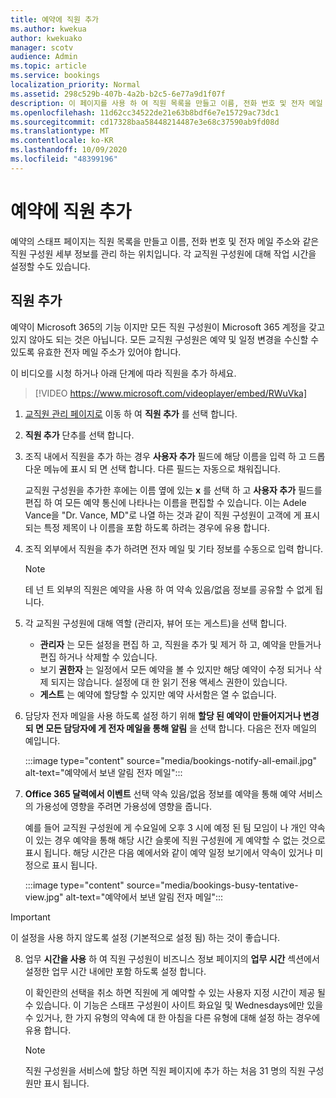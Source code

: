 ```yaml
---
title: 예약에 직원 추가
ms.author: kwekua
author: kwekuako
manager: scotv
audience: Admin
ms.topic: article
ms.service: bookings
localization_priority: Normal
ms.assetid: 298c529b-407b-4a2b-b2c5-6e77a9d1f07f
description: 이 페이지를 사용 하 여 직원 목록을 만들고 이름, 전화 번호 및 전자 메일 주소와 같은 직원 구성원 세부 정보를 관리할 수 있습니다.
ms.openlocfilehash: 11d62cc34522de21e63b8bdf6e7e15729ac73dc1
ms.sourcegitcommit: cd17328baa58448214487e3e68c37590ab9fd08d
ms.translationtype: MT
ms.contentlocale: ko-KR
ms.lasthandoff: 10/09/2020
ms.locfileid: "48399196"
---
```

# <a name="add-staff-to-bookings"></a>예약에 직원 추가

예약의 스태프 페이지는 직원 목록을 만들고 이름, 전화 번호 및 전자 메일 주소와 같은 직원 구성원 세부 정보를 관리 하는 위치입니다. 각 교직원 구성원에 대해 작업 시간을 설정할 수도 있습니다.

## <a name="add-staff"></a>직원 추가

예약이 Microsoft 365의 기능 이지만 모든 직원 구성원이 Microsoft 365 계정을 갖고 있지 않아도 되는 것은 아닙니다. 모든 교직원 구성원은 예약 및 일정 변경을 수신할 수 있도록 유효한 전자 메일 주소가 있어야 합니다.

이 비디오를 시청 하거나 아래 단계에 따라 직원을 추가 하세요.

> [!VIDEO https://www.microsoft.com/videoplayer/embed/RWuVka]

1. [교직원 관리 페이지로](https://outlook.office.com/bookings/staff) 이동 하 여 **직원 추가** 를 선택 합니다.

2. **직원 추가** 단추를 선택 합니다.

3. 조직 내에서 직원을 추가 하는 경우 **사용자 추가** 필드에 해당 이름을 입력 하 고 드롭다운 메뉴에 표시 되 면 선택 합니다. 다른 필드는 자동으로 채워집니다.

    교직원 구성원을 추가한 후에는 이름 옆에 있는 **x** 를 선택 하 고 **사용자 추가** 필드를 편집 하 여 모든 예약 통신에 나타나는 이름을 편집할 수 있습니다. 이는 Adele Vance을 "Dr. Vance, MD"로 나열 하는 것과 같이 직원 구성원이 고객에 게 표시 되는 특정 제목이 나 이름을 포함 하도록 하려는 경우에 유용 합니다.

4. 조직 외부에서 직원을 추가 하려면 전자 메일 및 기타 정보를 수동으로 입력 합니다.

    > [!NOTE]
    > 테 넌 트 외부의 직원은 예약을 사용 하 여 약속 있음/없음 정보를 공유할 수 없게 됩니다.

5. 각 교직원 구성원에 대해 역할 (관리자, 뷰어 또는 게스트)을 선택 합니다.
    - **관리자** 는 모든 설정을 편집 하 고, 직원을 추가 및 제거 하 고, 예약을 만들거나 편집 하거나 삭제할 수 있습니다.
    - 보기 **권한자** 는 일정에서 모든 예약을 볼 수 있지만 해당 예약이 수정 되거나 삭제 되지는 않습니다. 설정에 대 한 읽기 전용 액세스 권한이 있습니다.
    - **게스트** 는 예약에 할당할 수 있지만 예약 사서함은 열 수 없습니다.

6. 담당자 전자 메일을 사용 하도록 설정 하기 위해 **할당 된 예약이 만들어지거나 변경 되 면 모든 담당자에 게 전자 메일을 통해 알림** 을 선택 합니다. 다음은 전자 메일의 예입니다.

    :::image type="content" source="media/bookings-notify-all-email.jpg" alt-text="예약에서 보낸 알림 전자 메일":::

7. **Office 365 달력에서 이벤트** 선택 약속 있음/없음 정보를 예약을 통해 예약 서비스의 가용성에 영향을 주려면 가용성에 영향을 줍니다.

    예를 들어 교직원 구성원에 게 수요일에 오후 3 시에 예정 된 팀 모임이 나 개인 약속이 있는 경우 예약을 통해 해당 시간 슬롯에 직원 구성원에 게 예약할 수 없는 것으로 표시 됩니다. 해당 시간은 다음 예에서와 같이 예약 일정 보기에서 약속이 있거나 미정으로 표시 됩니다.

    :::image type="content" source="media/bookings-busy-tentative-view.jpg" alt-text="예약에서 보낸 알림 전자 메일":::

> [!IMPORTANT]
> 이 설정을 사용 하지 않도록 설정 (기본적으로 설정 됨) 하는 것이 좋습니다.

8. 업무 **시간을 사용** 하 여 직원 구성원이 비즈니스 정보 페이지의 **업무 시간** 섹션에서 설정한 업무 시간 내에만 포함 하도록 설정 합니다.

    이 확인란의 선택을 취소 하면 직원에 게 예약할 수 있는 사용자 지정 시간이 제공 될 수 있습니다. 이 기능은 스태프 구성원이 사이트 화요일 및 Wednesdays에만 있을 수 있거나, 한 가지 유형의 약속에 대 한 아침을 다른 유형에 대해 설정 하는 경우에 유용 합니다.

    > [!NOTE]
    > 직원 구성원을 서비스에 할당 하면 직원 페이지에 추가 하는 처음 31 명의 직원 구성원만 표시 됩니다.
